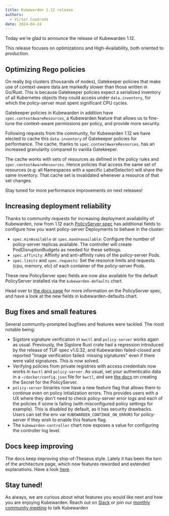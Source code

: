 ```yaml
---
title: Kubewarden 1.12 release
authors:
  - Víctor Cuadrado
date: 2024-04-24
---
```


Today we're glad to announce the release of Kubewarden 1.12.

This release focuses on optimizations and High-Availability, both oriented to
production.

## Optimizing Rego policies

On really big clusters (thousands of nodes), Gatekeeper policies that make use
of context-aware data are markedly slower than those written in Go/Rust. This
is because Gatekeeper policies expect a serialized inventory of all Kubernetes
objects they could access under `data.inventory`, for which the policy-server
must spent significant CPU cycles.

Gatekeeper policies in Kubewarden in addition have
`spec.contextAwareResources`, a Kubewarden feature that allows us to fine-tune
the context-aware permissions per policy, and provide more security.

Following requests from the community, for Kubewarden 1.12 we have elected to
cache this `data.inventory` of Gatekeeper policies for performance. The cache,
thanks to `spec.contextAwareResources`, has an increased granularity compared
to vanilla Gatekeeper.

The cache works with sets of resources as defined in the policy rules and
`spec.contextAwareResources`. Hence policies that access the same set of
resources (e.g: all Namespaces with a specific LabelSelector) will share the
same inventory. That cache set is invalidated whenever a resource of that set
changes.

Stay tuned for more performance improvements on next releases!

## Increasing deployment reliability

Thanks to community requests for increasing deployment availability of
Kubewarden, now from 1.12 each [PolicyServer
spec](https://docs.kubewarden.io/next/reference/CRDs#policyserverspec) has
additional fields to configure how you want policy-server Deployments to behave
in the cluster:

- `spec.minAvailable` or `spec.maxUnavailable`: Configure the number of
  policy-server replicas available. The controller will create
  PodDisruptionBudgets as needed for these settings.
- `spec.affinity`: Affinity and anti-affinity rules of the policy-server Pods.
- `spec.limits` and `spec.requests`: Set the resource limits and requests (cpu,
  memory, etc) of each container of the policy-server Pods.

These new PolicyServer spec fields are now also available for the default
PolicyServer installed via the `kubewarden-defaults` chart.

Head over to [the docs
page](https://docs.kubewarden.io/howtos/policy-servers/production-deployments)
for more information on the PolicyServer spec, and have a look at the new
fields in kubewarden-defaults chart.

## Bug fixes and small features

Several community-prompted bugfixes and features were tackled. The most notable
being:

- Sigstore signature verification in `kwctl` and `policy-server` works again as
  usual. Previously, the Sigstore Rust crate had a regression introduced by the
  release of TUF spec v1.0.32, and Kubewarden failed-closed and reported "Image
  verification failed: missing signatures" even if there were valid signatures.
  This is now solved.
- Verifying policies from private registries with access credentials now works
  in `kwctl` and `policy-server`. As usual, set your authenticatio data in a
  `~/docker/config.json` file for `kwctl`, and see [the
  docs](https://docs.kubewarden.io/howtos/policy-servers/private-registry) on
  creating the Secret for the PolicyServer.
- `policy-server` binaries now have a new feature flag that allows them to
  continue even on policy intialization errors. This provides users with a UX
  where they don't need to check policy-server error logs and each of the
  policies if some is failing (with misconfigured policy settings for example).
  This is disabled by default, as it has security drawbacks. Users can set the
  env var `KUBEWARDEN_CONTINUE_ON_ERRORS` for policy-server if they wish to
  enable this feature flag.
- The `kubewarden-controller` chart now exposes a value for configuring the
  controller log level.

## Docs keep improving

The docs keep improving ship-of-Theseus style. Lately it has been the turn of
the architecture page, which now features reworded and extended explanations.
Have a look [here](https://docs.kubewarden.io/explanations/architecture).

## Stay tuned!

As always, we are curious about what features you would like next and how you are
enjoying Kubewarden. Reach out on [Slack](https://kubernetes.slack.com/?redir=%2Fmessages%2Fkubewarden)
or join our [monthly community meeting](https://teamup.com/ks2bj74dvw132mhjtj?view=a&showProfileAndInfo=0&showSidepanel=1&disableSidepanel=1&showMenu=1&showAgendaHeader=1&showAgendaDetails=0&showYearViewHeader=1)
to talk Kubewarden
